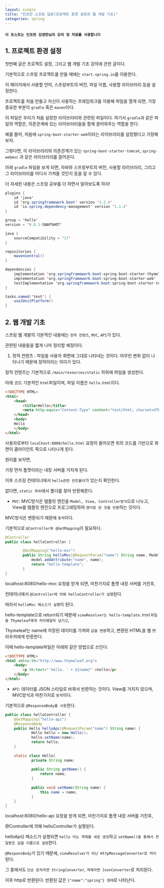 ```yaml
---
layout: single
title: "인프런 스프링 입문(프로젝트 환경 설정과 웹 개발 기초)"
categories: spring
---
```


#### `이 포스트는 인프런 김영한님의 강의 및 자료를 사용합니다`

## 1. 프로젝트 환경 설정

첫번째 글은 프로젝트 설정, 그리고 웹 개발 기초 강의에 관한 글이다.

기본적으로 스프링 프로젝트를 만들 때에는 `start.spring.io`를 이용한다. 

이 페이지에서 사용할 언어, 스프링부트의 버전, 파일 이름, 사용할 라이브러리 등을 설정한다.

프로젝트를 처음 만들고 자신이 사용하는 프레임워크를 이용해 파일을 열게 되면, 가장 중요한 부분이 `gradle` 혹은 `maven`이다. 

이 파일은 우리가 처음 설정한 라이브러리와 관련된 파일이다. 여기서 `gradle`과 같은 파일의 역할은, 의존관계에 있는 라이브러리들을 함께 끌어와주는 역할을 한다.

예를 들어, 처음에 `spring-boot-starter-web`이라는 라이브러리를 설정했다고 가정해보자. 

그렇다면, 이 라이브러리와 의존관계가 있는 `spring-boot-starter-tomcat`, `spring-webmvc` 과 같은 라이브러리를 끌어온다.

아래 `gradle` 파일을 보게 되면, 자바와 스프링부트의 버전, 사용할 라이브러리, 그리고 그 라이브러리를 어디서 가져올 것인지 등을 알 수 있다.

더 자세한 내용은 스프링 공부를 더 하면서 알아보도록 하자!

```java
plugins {
	id 'java'
	id 'org.springframework.boot' version '3.2.4'
	id 'io.spring.dependency-management' version '1.1.4'
}

group = 'hello'
version = '0.0.1-SNAPSHOT'

java {
	sourceCompatibility = '17'
}

repositories {
	mavenCentral()
}

dependencies {
	implementation 'org.springframework.boot:spring-boot-starter-thymeleaf'
	implementation 'org.springframework.boot:spring-boot-starter-web'
	testImplementation 'org.springframework.boot:spring-boot-starter-test'
}

tasks.named('test') {
	useJUnitPlatform()
}
```

## 2. 웹 개발 기초

스프링 웹 개발의 기본적인 내용에는 `정적 컨텐츠`, `MVC`, `API`가 있다. 

관련된 내용들을 짧게 나마 정리할 예정이다.

1. 정적 컨텐츠 : 파일을 사용자 화면에 그대로 나타내는 것이다. 아무런 변화 없이 나타나기 때문에 정적이라는 의미가 있다.

정적 컨텐츠는 기본적으로 `/main/resources/static` 하위에 파일을 생성한다.

아래 코드 기본적인 `html`파일이며, 파일 이름은 `hello.html`이다.

```html
<!DOCTYPE HTML>
<html>
    <head>
        <title>Hello</title>
        <meta http-equiv="Content-Type" content="text/html; charset=UTF-8" />
    </head>
    <body>
    Hello
    </body>
</html>
```

사용자로부터 `localhost:8080/hello.html` 요청이 들어오면 위의 코드를 기반으로 화면이 클라이언트 쪽으로 나타나게 된다.

원리를 보자면, 

가장 먼저 톰캣이라는 내장 서버를 거치게 된다.

이후 스프링 컨테이너에서 `hello관련 컨트롤러`가 있는지 확인한다. 

없다면, `static 하위`에서 폴더를 찾아 반환해준다.



- `MVC`: MVC방식은 템플릿 엔진을 `Model, View, Controller방식`으로 나누고, View를 템플릿 엔진으로 프로그래밍하여 `렌더링 된 것을 반환`하는 것이다.

MVC방식은 변환되기 때문에 `동적`이다.

기본적으로 `@Controller와 @GetMapping`이 필요하다.

```java
@Controller
public class helloController {

		@GetMapping("hello-mvc")
		public String helloMvc(@RequestParam("name") String name, Model model) {
			model.addAttribute("name", name);
			return "hello-template";
		}
}
```

localhost:8080/hello-mvc 요청을 받게 되면, 마찬가지로 톰켓 내장 서버를 거친후, 

컨테이너에서 `@Controller에 의해 helloController가 실행`된다. 

따라서 `helloMvc 메소드가 실행`이 된다. 

hello-template으로 return되기 때문에 `viewResolver는 hello-template.html파일을 Thymeleaf에게 처리해달라 넘기고`,

Thymeleaf는 name에 저장된 데이터를 가져와 `값을 변환`하고, 변환된 HTML을 웹 브라우저에게 반환한다.

이때 hello-template파일은 아래와 같은 방법으로 쓰인다.

```html
<!DOCTYPE HTML>
<html xmlns:th="http://www.thymeleaf.org">
	<body>
		<p th:text="'hello. ' + ${name}" >hello</p>
	</body>
</html>
```


- `API`: 데이터를 JSON 스타일로 바꿔서 반환하는 것이다. View를 거치지 않으며, MVC방식과 마찬가지로 `동적`이다.

기본적으로 `@ResponseBody를 사용`한다.

```java
public class helloController {
    @GetMapping("hello-api")
    @ResponseBody
    public Hello helloApi(@RequestParam("name") String name) {
    		Hello hello = new Hello();
    		hello.setName(name);
  			return hello;
    }
  		
    static class Hello{
  			private String name;
  			
  			public String getName() {
  				return name;
  			}
  			
  			public void setName(String name) {
  				this.name = name;
  			}
    }
}
```

localhost:8080/hello-api 요청을 받게 되면, 마찬가지로 톰켓 내장 서버를 거친후, 

@Controller에 의해 helloController가 실행된다. 

helloApi() 메소드가 실행되면 `hello 라는 객체를 새로 생성`하고 `setName()을 통해서 전달받은 값을 이름으로 설정`한다.

`@ResponsBody`가 있기 때문에, `viewResolver가 아닌 HttpMessageConverter로 처리`된다. 

그 중에서도 `단순 문자라면 StringConverter`, `객체라면 JsonConverter`로 처리된다. 

이후 http로 반환된다. 반환된 값은 `{"name":"spring"} 형태`로 나타난다.











